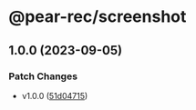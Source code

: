 # @pear-rec/screenshot

## 1.0.0 (2023-09-05)

### Patch Changes

- v1.0.0 ([51d04715](https://github.com/027xiguapi/pear-rec/commit/51d04715b7f2277185ebdb6dfa78527c70b11f03))
